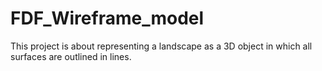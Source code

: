 # FDF_Wireframe_model
This project is about representing a landscape as a 3D object in which all surfaces are outlined in lines.
